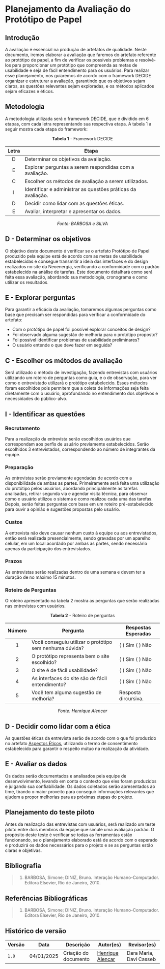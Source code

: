 # **Planejamento da Avaliação do Protótipo de Papel**

## Introdução

A avaliação é essencial na produção de artefatos de qualidade. Neste documento, iremos elaborar a avaliação que faremos do artefato referente ao protótipo de papel, a fim de verificar os possíveis problemas e resolvê-los para proporcionar um protótipo que compreenda as metas de usabilidade e seja de fácil entendimento para os usuários. Para realizar esse planejamento, nos guiaremos de acordo com o framework DECIDE organizar e estruturar a avaliação, garantindo que os objetivos sejam claros, as questões relevantes sejam exploradas, e os métodos aplicados sejam eficazes e éticos.

## Metodologia

A metodologia utilizada será o framework DECIDE, que é dividido em 6 etapas, com cada letra representando sua respectiva etapa. A tabela 1 a seguir mostra cada etapa do framework:

<center>

**Tabela 1** - Framework DECIDE

| Letra |                      <center> Etapa </center>                     |
| :---: | ----------------------------------------------------------------- |
|   D   | Determinar os objetivos da avaliação.                             |
|   E   | Explorar perguntas a serem respondidas com a avaliação.           |
|   C   | Escolher os métodos de avaliação a serem utilizados.              |
|   I   | Identificar e administrar as questões práticas da avaliação.      |
|   D   | Decidir como lidar com as questões éticas.                        |
|   E   | Avaliar, interpretar e apresentar os dados.                       |

_Fonte: BARBOSA e SILVA_

</center>

## D - Determinar os objetivos

O objetivo deste documento é verificar se o artefato Protótipo de Papel produzido pela equipe está de acordo com as metas de usabilidade estabelecidas e consegue transmitir a ideia das interfaces e do design realizados no site da Neoenergia, verificando a conformidade com o padrão estabelecido na análise de tarefas. Este documento detalhará como será feita essa avaliação, abordando sua metodologia, cronograma e como utilizar os resultados.

## E - Explorar perguntas

Para garantir a eficácia da avaliação, tomaremos algumas perguntas como base que precisam ser respondidas para verificar a conformidade do artefato:

* Com o protótipo de papel foi possível explorar conceitos de design?
* Foi observado alguma sugestão de melhoria para o protótipo proposto?
* Foi possível identificar problemas de usabilidade preliminares?
* O usuário entende o que deve fazer em seguida?

## C - Escolher os métodos de avaliação

Será utilizado o método de investigação, fazendo entrevistas com usuários utilizando um roteiro de perguntas como guia, e o de observação, para ver como o entrevistado utilizará o protótipo estabelecido. Esses métodos foram escolhidos pois permitem que a coleta de informações seja feita diretamente com o usuário, aprofundando no entendimento dos objetivos e necessidades do público-alvo.

## I - Identificar as questões

### Recrutamento

Para a realização da entrevista serão escolhidos usuários que correspondam aos perfis de usuário previamente estabelecidos. Serão escolhidos 3 entrevistados, correspondendo ao número de integrantes da equipe.

### Preparação

As entrevistas serão previamente agendadas de acordo com a disponibilidade de ambas as partes. Primeiramente será feita uma utilização do protótipo pelos usuários, abordando principalmente as tarefas analisadas, retirar segunda via e agendar visita técnica, para observar como o usuário utilizou o sistema e como realizou cada uma das tarefas. Depois, serão feitas perguntas com base em um roteiro pré-estabelecido para ouvir a opinião e sugestões propostas pelo usuário.

### Custos

A entrevista não deve causar nenhum custo à equipe ou aos entrevistados, então será realizada presencialmente, sendo gravadas por um aparelho celular, em um local acordado por ambas as partes, sendo necessário apenas da participação dos entrevistados.

### Prazos

As entrevistas serão realizadas dentro de uma semana e devem ter a duração de no máximo 15 minutos.

### Roteiro de Perguntas

O roteiro apresentado na tabela 2 mostra as perguntas que serão realizadas nas entrevistas com usuários.

<center>

**Tabela 2** - Roteiro de perguntas

| Número | Pergunta | Respostas Esperadas |
| :----: | -------- | ------------------- |
|   1    | Você conseguiu utilizar o protótipo sem nenhuma dúvida? | ( ) Sim ( ) Não |
|   2    | O protótipo representa bem o site escolhido? | ( ) Sim ( ) Não |
|   3    | O site é de fácil usabilidade? | ( ) Sim ( ) Não |
|   4    | As interfaces do site são de fácil entendimento? | ( ) Sim ( ) Não |
|   5    | Você tem alguma sugestão de melhoria? | Resposta dircursiva. |

_Fonte: Henrique Alencar_

</center>

## D - Decidir como lidar com a ética

As questões éticas da entrevista serão de acordo com o que foi produzido no artefato [Aspectos Éticos](../analise-requisitos/aspectos-eticos.md), utilizando o termo de consentimento estabelecido para garantir o respeito mútuo na realização da atividade.

## E - Avaliar os dados

Os dados serão documentados e analisados pela equipe de desenvolvimento, levando em conta o contexto que eles foram produzidos e julgando sua confiabilidade. Os dados coletados serão apresentados ao time, tirando o maior proveito para conseguir informações relevantes que ajudem a propor melhorias para as próximas etapas do projeto.

## Planejamento do teste piloto

Antes da realização das entrevistas com usuários, será realizado um teste piloto entre dois membros da equipe que simule uma avaliação padrão. O propósito deste teste é verificar se todas as ferramentas estão funcionando, se o planejamento elaborado está de acordo com o esperado e produzirá os dados necessários para o projeto e se as perguntas estão claras e objetivas.

## Bibliografia

> 1. BARBOSA, Simone; DINIZ, Bruno. Interação Humano-Computador. Editora Elsevier, Rio de Janeiro, 2010.

## Referências Bibliográficas

> 1. BARBOSA, Simone; DINIZ, Bruno. Interação Humano-Computador. Editora Elsevier, Rio de Janeiro, 2010.

## Histórico de versão

| Versão | Data       | Descrição                             | Autor(es)                                       | Revisor(es)             |
| ------ | ---------- | ------------------------------------- | ----------------------------------------------- | ----------------------- |
| `1.0`  | 04/01/2025 | Criação do documento                  | [Henrique Alencar](https://github.com/henryqma) | Dara Maria, Davi Casseb |
